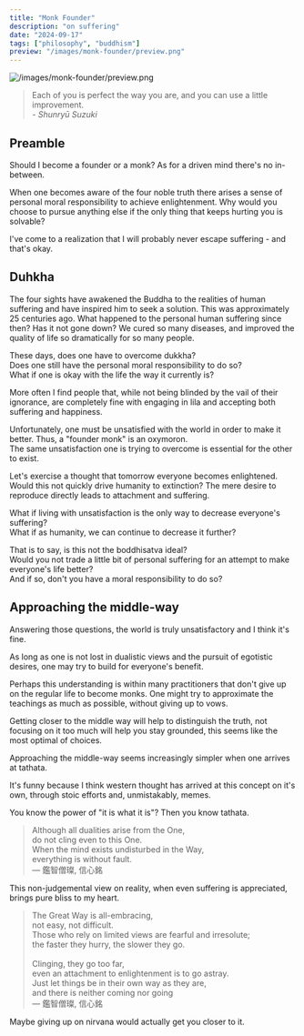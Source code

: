 ```yaml
---
title: "Monk Founder"
description: "on suffering"
date: "2024-09-17"
tags: ["philosophy", "buddhism"]
preview: "/images/monk-founder/preview.png"
---
```


![/images/monk-founder/preview.png](/images/monk-founder/preview.png)


> Each of you is perfect the way you are, and you can use a little improvement. <br> _- Shunryū Suzuki_


## Preamble
Should I become a founder or a monk? As for a driven mind there's no in-between.

When one becomes aware of the four noble truth there arises a sense of personal moral responsibility to achieve enlightenment.
Why would you choose to pursue anything else if the only thing that keeps hurting you is solvable?

I've come to a realization that I will probably never escape suffering - and that's okay.

## Duhkha
The four sights have awakened the Buddha to the realities of human suffering and have inspired him to seek a solution.
This was approximately 25 centuries ago.
What happened to the personal human suffering since then? Has it not gone down? We cured so many diseases, and improved the quality of life so dramatically for so many people.

These days, does one have to overcome dukkha? <br>
Does one still have the personal moral responsibility to do so? <br>
What if one is okay with the life the way it currently is?

More often I find people that, while not being blinded by the vail of their ignorance, are completely fine with engaging in lila and accepting both suffering and happiness.

Unfortunately, one must be unsatisfied with the world in order to make it better.
Thus, a "founder monk" is an oxymoron. <br>
The same unsatisfaction one is trying to overcome is essential for the other to exist.

Let's exercise a thought that tomorrow everyone becomes enlightened. Would this not quickly drive humanity to extinction?
The mere desire to reproduce directly leads to attachment and suffering.

What if living with unsatisfaction is the only way to decrease everyone's suffering? <br>
What if as humanity, we can continue to decrease it further?

That is to say, is this not the boddhisatva ideal? <br>
Would you not trade a little bit of personal suffering for an attempt to make everyone's life better? <br>
And if so, don't you have a moral responsibility to do so?

## Approaching the middle-way
Answering those questions, the world is truly unsatisfactory and I think it's fine.

As long as one is not lost in dualistic views and the pursuit of egotistic desires, one may try to build for everyone's benefit.

Perhaps this understanding is within many practitioners that don't give up on the regular life to become monks. One might try to approximate the teachings as much as possible, without giving up to vows.

Getting closer to the middle way will help to distinguish the truth, not focusing on it too much will help you stay grounded, this seems like the most optimal of choices.

Approaching the middle-way seems increasingly simpler when one arrives at tathata.

It's funny because I think western thought has arrived at this concept on it's own, through stoic efforts and, unmistakably, memes.

You know the power of "it is what it is"? Then you know tathata.

> Although all dualities arise from the One, <br>
> do not cling even to this One. <br>
> When the mind exists undisturbed in the Way, <br>
> everything is without fault. <br>
> — 鑑智僧璨, 信心銘

This non-judgemental view on reality, when even suffering is appreciated, brings pure bliss to my heart.

> The Great Way is all-embracing, <br>
> not easy, not difficult. <br>
> Those who rely on limited views are fearful and irresolute; <br>
> the faster they hurry, the slower they go. <br>
> <br>
> Clinging, they go too far, <br>
> even an attachment to enlightenment is to go astray. <br>
> Just let things be in their own way as they are, <br>
> and there is neither coming nor going <br>
> — 鑑智僧璨, 信心銘

Maybe giving up on nirvana would actually get you closer to it.
